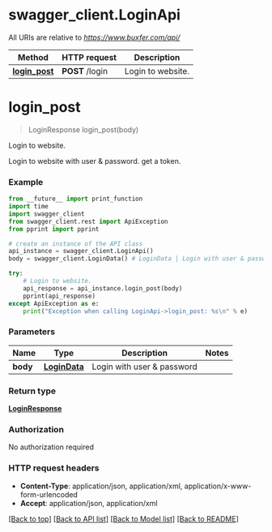 # swagger_client.LoginApi

All URIs are relative to *https://www.buxfer.com/api/*

Method | HTTP request | Description
------------- | ------------- | -------------
[**login_post**](LoginApi.md#login_post) | **POST** /login | Login to website.

# **login_post**
> LoginResponse login_post(body)

Login to website.

Login to website with user & password. get a token.

### Example
```python
from __future__ import print_function
import time
import swagger_client
from swagger_client.rest import ApiException
from pprint import pprint

# create an instance of the API class
api_instance = swagger_client.LoginApi()
body = swagger_client.LoginData() # LoginData | Login with user & password

try:
    # Login to website.
    api_response = api_instance.login_post(body)
    pprint(api_response)
except ApiException as e:
    print("Exception when calling LoginApi->login_post: %s\n" % e)
```

### Parameters

Name | Type | Description  | Notes
------------- | ------------- | ------------- | -------------
 **body** | [**LoginData**](LoginData.md)| Login with user &amp; password | 

### Return type

[**LoginResponse**](LoginResponse.md)

### Authorization

No authorization required

### HTTP request headers

 - **Content-Type**: application/json, application/xml, application/x-www-form-urlencoded
 - **Accept**: application/json, application/xml

[[Back to top]](#) [[Back to API list]](../README.md#documentation-for-api-endpoints) [[Back to Model list]](../README.md#documentation-for-models) [[Back to README]](../README.md)

